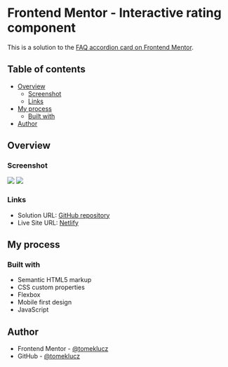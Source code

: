 # Frontend Mentor - Interactive rating component

This is a solution to the [FAQ accordion card on Frontend Mentor](https://www.frontendmentor.io/challenges/faq-accordion-card-XlyjD0Oam).

## Table of contents

- [Overview](#overview)
  - [Screenshot](#screenshot)
  - [Links](#links)
- [My process](#my-process)
  - [Built with](#built-with)
- [Author](#author)

## Overview

### Screenshot

![](./screenshots/Screenshot-1-desktop.png)
![](./screenshots/Screenshot-2-mobile.jpg)

### Links

- Solution URL: [GitHub repository](https://github.com/tomeklucz/FM-FAQ-accordion-card)
- Live Site URL: [Netlify](https://tomeklucz-fm-faq-accordion-card.netlify.app/)

## My process

### Built with

- Semantic HTML5 markup
- CSS custom properties
- Flexbox
- Mobile first design
- JavaScript

## Author

- Frontend Mentor - [@tomeklucz](https://www.frontendmentor.io/profile/tomeklucz)
- GitHub - [@tomeklucz](https://github.com/tomeklucz)
